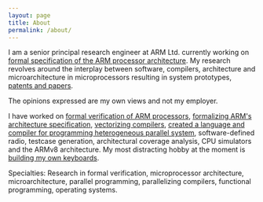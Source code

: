 ```yaml
---
layout: page
title: About
permalink: /about/
---
```


I am a senior principal research engineer at ARM Ltd.
currently working on
[formal specification of the ARM processor architecture](/activities#mechanised-processor-specification).
My research revolves around the interplay between software, compilers, architecture and
microarchitecture in microprocessors resulting in system prototypes,
[patents and papers](/papers/).

The opinions expressed are my own views and not my employer.

I have worked on
[formal verification of ARM processors](/activities#processor-formal-verification),
[formalizing ARM's architecture specification](/activities#mechanised-processor-specification),
[vectorizing compilers](/activities#vectorizing-compiler-for-neon),
[created a language and compiler for programming heterogeneous parallel system](/activities#software-defined-radio),
software-defined radio,
testcase generation,
architectural coverage analysis,
CPU simulators and the ARMv8 architecture.
My most distracting hobby at the moment is
[building my own keyboards](/building-keyboards/).

Specialties: Research in formal verification,
microprocessor architecture, microarchitecture,
parallel programming, parallelizing compilers, functional programming,
operating systems.

